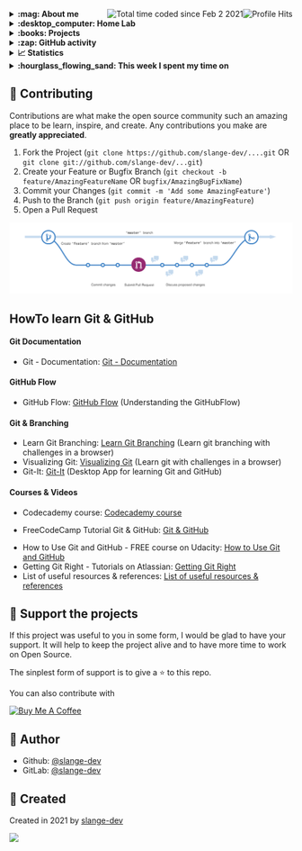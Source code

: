 <img align="right" alt="Profile Hits" src="https://komarev.com/ghpvc/?username=slange-dev&style=flat-square"> <a href="https://wakatime.com/@b9ca06e8-3961-4e7b-89c7-a5697a293916"><img align="right" src="https://wakatime.com/badge/user/b9ca06e8-3961-4e7b-89c7-a5697a293916.svg" alt="Total time coded since Feb 2 2021" /></a>

<details>
  <summary><b> :mag: About me </b></summary>
I work as a Windows and Linux administrator and write code in different languages:</br>
</br>
- PHP/MySQL(i) </br>
- Shell / Bash </br>
- Powershell </br>
- Python </br>
- Ansible </br>
- Dockerfiles </br>
- RedHat Kickstart </br>
- Jcl </br>
- Cobol </br>
- and more... </br>
</br>
</details>

<details>
  <summary><b> :desktop_computer: Home Lab</b></summary>
I have @home a lab / datacenter / network and </br>
i operate various server, services and technology @home:</br>
</br>
- 1x OpnSense Firewall (Vlan routing, DHCP relay, Suricata, Firewall) </br>
- 2x PiHole DNS server </br>
- 1x Samba DC server (DC , LDAP, DNS, DHCP, Print, File) </br>
- 1x Proxy server </br>
- 1x Radius server </br>
- 1x PXE server </br>
- 1x NextCloud server </br>
- 1x Mainframe systems with hercules (z/OS v2.1 and OS/VS2 MVS 3.8j Tur(n)key Level 4) </br>

</details>

<details>
  <summary><b> :books: Projects </b></summary>

## Linux projects
  - Automate and hardening Rocky Linux OS v8/9 installations with CIS/CCE rules </br>

## MVS-TK4 Mainframe projects
#### Cobol
  - Making a simple Bank System (Login, Menue, Transfer, Deposit, Withdraw, Show balance, Transaction history, User management) </br>
    with ATM functions in Cobol (No CICS/KICKS) and VSAM files (No DB2) </br>

### Planned
#### Kicks
  - Create a login in Cobol with KICKS and VSAM files </br>
  - Create a menue/navigation page in Cobol with KICKS and VSAM files </br>
  #### Full configured MVS-TK4
  - Create a full configured MVS-TK-4 with Kicks (http://www.kicksfortso.com/) </br>
  - Create a full configured MVS-TK-4 with Dodgecics (https://github.com/mainframed/DOGECICS) </br>
</details>

<details>
  <summary><b> :zap: GitHub activity </b></summary>

<!--START_SECTION:activity-->
1. ❌ Closed PR [#1](https://github.com/DieGit0/Bank-Account/pull/1) in [DieGit0/Bank-Account](https://github.com/DieGit0/Bank-Account)
2. 💪 Opened PR [#1](https://github.com/DieGit0/Bank-Account/pull/1) in [DieGit0/Bank-Account](https://github.com/DieGit0/Bank-Account)
3. 🗣 Commented on [#3](https://github.com/moshix/kicks/issues/3#issuecomment-2141847083) in [moshix/kicks](https://github.com/moshix/kicks)
4. 🔒 Closed issue [#3](https://github.com/moshix/kicks/issues/3) in [moshix/kicks](https://github.com/moshix/kicks)
5. ❗ Opened issue [#3](https://github.com/moshix/kicks/issues/3) in [moshix/kicks](https://github.com/moshix/kicks)
`[04/27 01:52]` <img alt="📝" src="https://github.com/cheesits456/github-activity-readme/raw/master/icons/commit.png" align="top" height="18"> Made `4` commits in [slange-dev/slange-dev](https://github.com/slange-dev/slange-dev)  
`[04/27 01:45]` <img alt="🎉" src="https://github.com/cheesits456/github-activity-readme/raw/master/icons/merge.png" align="top" height="18"> Merged PR [`#9`](https://github.com//slange-dev/slange-dev/pull/9 'update') in [slange-dev/slange-dev](https://github.com/slange-dev/slange-dev)  
`[04/27 01:44]` <img alt="✅" src="https://github.com/cheesits456/github-activity-readme/raw/master/icons/pr-open.png" align="top" height="18"> Opened PR [`#9`](https://github.com//slange-dev/slange-dev/pull/9 'update') in [slange-dev/slange-dev](https://github.com/slange-dev/slange-dev)  
`[04/27 01:44]` <img alt="📝" src="https://github.com/cheesits456/github-activity-readme/raw/master/icons/commit.png" align="top" height="18"> Made `1022` commits in [slange-dev/slange-dev](https://github.com/slange-dev/slange-dev)  
`[04/27 01:44]` <img alt="📂" src="https://github.com/cheesits456/github-activity-readme/raw/master/icons/create-branch.png" align="top" height="18"> Created branch [`slange-dev-patch-5`](https://github.com/slange-dev/slange-dev/tree/slange-dev-patch-5) in [slange-dev/slange-dev](https://github.com/slange-dev/slange-dev)  

<details><summary>Show More</summary>

`[04/27 01:04]` <img alt="⭐" src="https://github.com/cheesits456/github-activity-readme/raw/master/icons/star.png" align="top" height="18"> Starred [traefik/traefik](https://github.com/traefik/traefik)  
`[04/26 18:01]` <img alt="📝" src="https://github.com/cheesits456/github-activity-readme/raw/master/icons/commit.png" align="top" height="18"> Made `2` commits in [slange-dev/slange-dev](https://github.com/slange-dev/slange-dev)  
`[04/26 07:49]` <img alt="⭐" src="https://github.com/cheesits456/github-activity-readme/raw/master/icons/star.png" align="top" height="18"> Starred [openaiken/rhel-pki-mfa](https://github.com/openaiken/rhel-pki-mfa)  
`[04/26 07:45]` <img alt="⭐" src="https://github.com/cheesits456/github-activity-readme/raw/master/icons/star.png" align="top" height="18"> Starred [tomwechsler/KVM-Virtualization-with-Rocky-Linux](https://github.com/tomwechsler/KVM-Virtualization-with-Rocky-Linux)  
`[04/26 00:55]` <img alt="⭐" src="https://github.com/cheesits456/github-activity-readme/raw/master/icons/star.png" align="top" height="18"> Starred [adesutherland/CREXX](https://github.com/adesutherland/CREXX)  
`[04/26 00:53]` <img alt="⭐" src="https://github.com/cheesits456/github-activity-readme/raw/master/icons/star.png" align="top" height="18"> Starred [mainframed/xmi](https://github.com/mainframed/xmi)  
`[04/26 00:52]` <img alt="⭐" src="https://github.com/cheesits456/github-activity-readme/raw/master/icons/star.png" align="top" height="18"> Starred [peter-sylvester/xmi](https://github.com/peter-sylvester/xmi)  
`[04/25 20:24]` <img alt="⭐" src="https://github.com/cheesits456/github-activity-readme/raw/master/icons/star.png" align="top" height="18"> Starred [moshix/kicks](https://github.com/moshix/kicks)  
`[04/25 20:16]` <img alt="⭐" src="https://github.com/cheesits456/github-activity-readme/raw/master/icons/star.png" align="top" height="18"> Starred [MVS-sysgen/FTPD](https://github.com/MVS-sysgen/FTPD)  
`[04/25 20:14]` <img alt="⭐" src="https://github.com/cheesits456/github-activity-readme/raw/master/icons/star.png" align="top" height="18"> Starred [mainframed/ANSi2EBCDiC](https://github.com/mainframed/ANSi2EBCDiC)  
`[04/25 20:14]` <img alt="⭐" src="https://github.com/cheesits456/github-activity-readme/raw/master/icons/star.png" align="top" height="18"> Starred [mainframed/ANSi2BMS](https://github.com/mainframed/ANSi2BMS)  
`[04/22 20:49]` <img alt="⭐" src="https://github.com/cheesits456/github-activity-readme/raw/master/icons/star.png" align="top" height="18"> Starred [LangLangBart/gh-find-code](https://github.com/LangLangBart/gh-find-code)  
`[04/22 20:48]` <img alt="⭐" src="https://github.com/cheesits456/github-activity-readme/raw/master/icons/star.png" align="top" height="18"> Starred [mgrossmann/srs](https://github.com/mgrossmann/srs)  
`[04/22 20:47]` <img alt="⭐" src="https://github.com/cheesits456/github-activity-readme/raw/master/icons/star.png" align="top" height="18"> Starred [junegunn/fzf-themes](https://github.com/junegunn/fzf-themes)  
`[04/22 20:47]` <img alt="⭐" src="https://github.com/cheesits456/github-activity-readme/raw/master/icons/star.png" align="top" height="18"> Starred [moshix/ip.service](https://github.com/moshix/ip.service)  
`[04/22 20:40]` <img alt="⭐" src="https://github.com/cheesits456/github-activity-readme/raw/master/icons/star.png" align="top" height="18"> Starred [hyc/fcrackzip](https://github.com/hyc/fcrackzip)  
`[04/22 20:40]` <img alt="⭐" src="https://github.com/cheesits456/github-activity-readme/raw/master/icons/star.png" align="top" height="18"> Starred [rbanffy/fcrackzip](https://github.com/rbanffy/fcrackzip)  
`[04/22 20:39]` <img alt="⭐" src="https://github.com/cheesits456/github-activity-readme/raw/master/icons/star.png" align="top" height="18"> Starred [Tomas-M/iotop](https://github.com/Tomas-M/iotop)  
`[04/22 20:38]` <img alt="⭐" src="https://github.com/cheesits456/github-activity-readme/raw/master/icons/star.png" align="top" height="18"> Starred [rbanffy/aethra](https://github.com/rbanffy/aethra)  
`[04/22 20:37]` <img alt="⭐" src="https://github.com/cheesits456/github-activity-readme/raw/master/icons/star.png" align="top" height="18"> Starred [jphartmann/gas2asm](https://github.com/jphartmann/gas2asm)  
`[04/22 20:35]` <img alt="⭐" src="https://github.com/cheesits456/github-activity-readme/raw/master/icons/star.png" align="top" height="18"> Starred [Fish-Git/hexdump](https://github.com/Fish-Git/hexdump)  
`[04/22 20:35]` <img alt="⭐" src="https://github.com/cheesits456/github-activity-readme/raw/master/icons/star.png" align="top" height="18"> Starred [Fish-Git/maprecat](https://github.com/Fish-Git/maprecat)  
`[04/22 20:29]` <img alt="⭐" src="https://github.com/cheesits456/github-activity-readme/raw/master/icons/star.png" align="top" height="18"> Starred [Fish-Git/cmpsctst](https://github.com/Fish-Git/cmpsctst)  
`[04/22 20:26]` <img alt="⭐" src="https://github.com/cheesits456/github-activity-readme/raw/master/icons/star.png" align="top" height="18"> Starred [Hercules-Aethra/aethra](https://github.com/Hercules-Aethra/aethra)  
`[04/22 20:22]` <img alt="⭐" src="https://github.com/cheesits456/github-activity-readme/raw/master/icons/star.png" align="top" height="18"> Starred [christoomey/vim-tmux-runner](https://github.com/christoomey/vim-tmux-runner)  
`[04/21 21:10]` <img alt="⭐" src="https://github.com/cheesits456/github-activity-readme/raw/master/icons/star.png" align="top" height="18"> Starred [EbookFoundation/free-programming-books](https://github.com/EbookFoundation/free-programming-books)  
`[04/21 10:22]` <img alt="⭐" src="https://github.com/cheesits456/github-activity-readme/raw/master/icons/star.png" align="top" height="18"> Starred [awesome-lists/awesome-bash](https://github.com/awesome-lists/awesome-bash)  
`[04/21 02:26]` <img alt="⭐" src="https://github.com/cheesits456/github-activity-readme/raw/master/icons/star.png" align="top" height="18"> Starred [mantisbt/mantisbt](https://github.com/mantisbt/mantisbt)  
`[04/21 02:26]` <img alt="⭐" src="https://github.com/cheesits456/github-activity-readme/raw/master/icons/star.png" align="top" height="18"> Starred [bugzilla/bugzilla](https://github.com/bugzilla/bugzilla)  
`[04/21 02:25]` <img alt="⭐" src="https://github.com/cheesits456/github-activity-readme/raw/master/icons/star.png" align="top" height="18"> Starred [kanboard/kanboard](https://github.com/kanboard/kanboard)  
`[04/21 02:22]` <img alt="⭐" src="https://github.com/cheesits456/github-activity-readme/raw/master/icons/star.png" align="top" height="18"> Starred [muety/wakapi](https://github.com/muety/wakapi)  
`[04/21 02:21]` <img alt="⭐" src="https://github.com/cheesits456/github-activity-readme/raw/master/icons/star.png" align="top" height="18"> Starred [coder/code-server](https://github.com/coder/code-server)  
`[04/21 02:18]` <img alt="⭐" src="https://github.com/cheesits456/github-activity-readme/raw/master/icons/star.png" align="top" height="18"> Starred [apache/guacamole-server](https://github.com/apache/guacamole-server)  
`[04/21 02:16]` <img alt="⭐" src="https://github.com/cheesits456/github-activity-readme/raw/master/icons/star.png" align="top" height="18"> Starred [linuxserver/docker-swag](https://github.com/linuxserver/docker-swag)  
`[04/21 02:13]` <img alt="⭐" src="https://github.com/cheesits456/github-activity-readme/raw/master/icons/star.png" align="top" height="18"> Starred [thomiceli/opengist](https://github.com/thomiceli/opengist)  
`[04/21 02:11]` <img alt="⭐" src="https://github.com/cheesits456/github-activity-readme/raw/master/icons/star.png" align="top" height="18"> Starred [milenmk/Laravel-Simple-Password-Manager](https://github.com/milenmk/Laravel-Simple-Password-Manager)  
`[04/21 02:04]` <img alt="⭐" src="https://github.com/cheesits456/github-activity-readme/raw/master/icons/star.png" align="top" height="18"> Starred [awesome-selfhosted/awesome-selfhosted](https://github.com/awesome-selfhosted/awesome-selfhosted)  
`[04/20 04:30]` <img alt="⭐" src="https://github.com/cheesits456/github-activity-readme/raw/master/icons/star.png" align="top" height="18"> Starred [Freed-Wu/fzf-tab-source](https://github.com/Freed-Wu/fzf-tab-source)  
`[04/20 04:21]` <img alt="⭐" src="https://github.com/cheesits456/github-activity-readme/raw/master/icons/star.png" align="top" height="18"> Starred [rbong/vim-flog](https://github.com/rbong/vim-flog)  
`[04/15 19:37]` <img alt="📝" src="https://github.com/cheesits456/github-activity-readme/raw/master/icons/commit.png" align="top" height="18"> Made `7` commits in [slange-dev/slange-dev](https://github.com/slange-dev/slange-dev)  
`[03/23 00:58]` <img alt="⭐" src="https://github.com/cheesits456/github-activity-readme/raw/master/icons/star.png" align="top" height="18"> Starred [sherlock-project/sherlock](https://github.com/sherlock-project/sherlock)  
`[02/21 00:16]` <img alt="🍴" src="https://github.com/cheesits456/github-activity-readme/raw/master/icons/fork.png" align="top" height="18"> Forked [pak-center/operquiz](https://github.com/pak-center/operquiz) to [slange-dev/operquiz](https://github.com/slange-dev/operquiz)  
`[02/21 00:15]` <img alt="⭐" src="https://github.com/cheesits456/github-activity-readme/raw/master/icons/star.png" align="top" height="18"> Starred [pak-center/operquiz](https://github.com/pak-center/operquiz)  
`[02/20 23:57]` <img alt="⭐" src="https://github.com/cheesits456/github-activity-readme/raw/master/icons/star.png" align="top" height="18"> Starred [tobiaslinke/hash_table_zos_asm](https://github.com/tobiaslinke/hash_table_zos_asm)  
`[02/20 23:52]` <img alt="⭐" src="https://github.com/cheesits456/github-activity-readme/raw/master/icons/star.png" align="top" height="18"> Starred [GroupTheorist12/mvs_submit_job](https://github.com/GroupTheorist12/mvs_submit_job)  
`[02/20 23:48]` <img alt="🍴" src="https://github.com/cheesits456/github-activity-readme/raw/master/icons/fork.png" align="top" height="18"> Forked [billrain/MainframeJCL](https://github.com/billrain/MainframeJCL) to [slange-dev/MainframeJCL](https://github.com/slange-dev/MainframeJCL)  
`[02/20 23:31]` <img alt="🍴" src="https://github.com/cheesits456/github-activity-readme/raw/master/icons/fork.png" align="top" height="18"> Forked [ozgurhepsag/Basic-z-OS-Utilities-and-Practices](https://github.com/ozgurhepsag/Basic-z-OS-Utilities-and-Practices) to [slange-dev/Basic-z-OS-Utilities-and-Practices](https://github.com/slange-dev/Basic-z-OS-Utilities-and-Practices)  

</details>
<!--END_SECTION:activity-->
</details>

<details>
  <summary><b> 📈 Statistics </b></summary>

[![GitHub stats](https://github-readme-stats.vercel.app/api?username=slange-dev&count_private=true&show_icons=true&theme=dark)](https://github.com/anuraghazra/github-readme-stats)

[![Top languages stats](https://github-readme-stats.vercel.app/api/top-langs/?username=slange-dev&langs_count=10&layout=compact&theme=dark)](https://github.com/anuraghazra/github-readme-stats)

[![Wakatime stats](https://github-readme-stats.vercel.app/api/wakatime?username=slange_dev&theme=dark)](https://github.com/anuraghazra/github-readme-stats)
</details>

<details>
  <summary><b> :hourglass_flowing_sand: This week I spent my time on </b></summary>
</details>

## :handshake: Contributing

Contributions are what make the open source community such an amazing place to be learn, inspire, and create. Any contributions you make are **greatly appreciated**.

1. Fork the Project (`git clone https://github.com/slange-dev/....git` OR `git clone git://github.com/slange-dev/...git`)
2. Create your Feature or Bugfix Branch (`git checkout -b feature/AmazingFeatureName` OR `bugfix/AmazingBugFixName`)
3. Commit your Changes (`git commit -m 'Add some AmazingFeature'`)
4. Push to the Branch (`git push origin feature/AmazingFeature`)
5. Open a Pull Request

![image](https://github.com/slange-dev/slange-dev/blob/master/github_flow.png?raw=true)

## HowTo learn Git & GitHub

#### Git Documentation
* Git - Documentation: [Git - Documentation](https://git-scm.com/doc)

#### GitHub Flow
* GitHub Flow: [GitHub Flow](https://guides.github.com/introduction/flow/) (Understanding the GitHubFlow)

#### Git & Branching
* Learn Git Branching: [Learn Git Branching](https://learngitbranching.js.org/) (Learn git branching with challenges in a browser)
* Visualizing Git: [Visualizing Git](https://git-school.github.io/visualizing-git/) (Learn git with challenges in a browser)
* Git-It: [Git-It](https://github.com/jlord/git-it-electron) (Desktop App for learning Git and GitHub)

#### Courses & Videos
* Codecademy course: [Codecademy course](https://www.codecademy.com/learn/learn-git)
- FreeCodeCamp Tutorial Git & GitHub: [Git & GitHub](https://www.youtube.com/watch?v=vR-y_2zWrIE&list=PLWKjhJtqVAbkFiqHnNaxpOPhh9tSWMXIF)
* How to Use Git and GitHub - FREE course on Udacity: [How to Use Git and GitHub](https://www.udacity.com/course/how-to-use-git-and-github--ud775#)
* Getting Git Right - Tutorials on Atlassian: [Getting Git Right](https://www.atlassian.com/git)
* List of useful resources & references: [List of useful resources & references](https://gist.github.com/eashish93/3eca6a90fef1ea6e586b7ec211ff72a5)

## :yellow_heart: Support the projects

If this project was useful to you in some form, I would be glad to have your support.  It will help to keep the project alive and to have more time to work on Open Source.

The sinplest form of support is to give a :star: to this repo.

You can also contribute with 

<a href="https://www.buymeacoffee.com/slange.dev" target="_blank">
  <img src="https://www.buymeacoffee.com/assets/img/custom_images/orange_img.png" alt="Buy Me A Coffee" style="height: auto !important;width: auto !important;" >
</a>

## :bust_in_silhouette: Author

* Github: [@slange-dev](https://github.com/slange-dev)
* GitLab: [@slange-dev](https://gitlab.com/slange-dev)

## :rocket: Created

Created in 2021 by [slange-dev](https://github.com/slange-dev)

<!--
**slange-dev/slange-dev** is a ✨ _special_ ✨ repository because its `README.md` (this file) appears on your GitHub profile.
-->

![](https://hit.yhype.me/github/profile?user_id=74963785)
